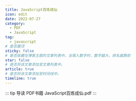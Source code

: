 ```yaml
---
title: JavaScript百炼成仙
icon: edit
date: 2022-07-27
category:
  - PDF
  - JavaScript
tag:
  - javascript
# 是否置顶
sticky: false
# 是否收藏在博客主题的文章列表中。当填入数字时，数字越大，排名越靠前
star: false
# 是否将该文章添加至文章列表中。
article: true
# 是否将该文章添加至时间线中。
timeline: true
---
```

::: tip 导读
PDF书籍 JavaScript百炼成仙.pdf
:::
<!-- more -->


<PDF url="https://lc-gluttony.s3.amazonaws.com/LfQUMiHwWA4l/dxlnxT6i4i419oYe8veT87TsRq1bE6lN/JavaScript%E7%99%BE%E7%82%BC%E6%88%90%E4%BB%99.pdf" :toolbar="false"/>